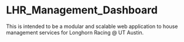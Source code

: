 # LHR_Management_Dashboard
This is intended to be a modular and scalable web application to house management services for Longhorn Racing @ UT Austin.  
